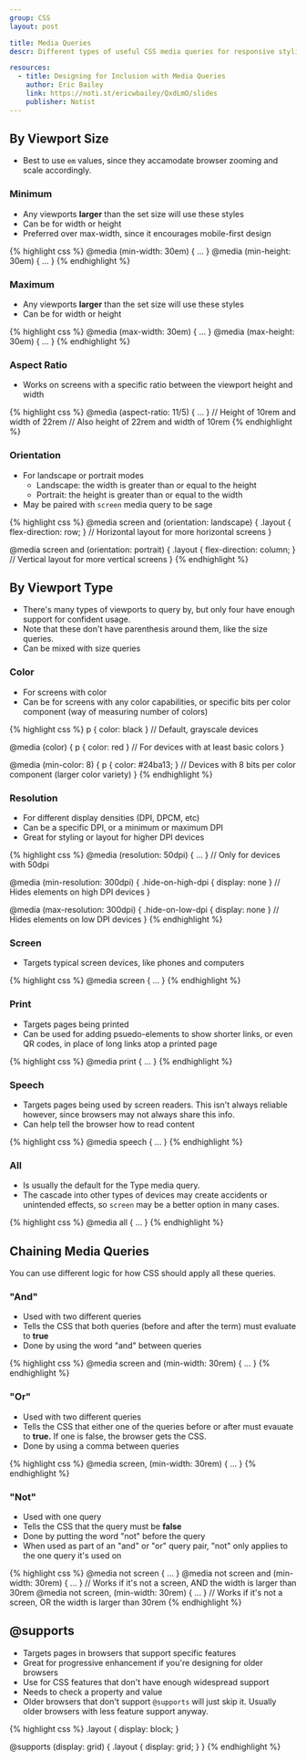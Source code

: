 ```yaml
---
group: CSS
layout: post

title: Media Queries
descr: Different types of useful CSS media queries for responsive styling

resources:
  - title: Designing for Inclusion with Media Queries
    author: Eric Bailey
    link: https://noti.st/ericwbailey/QxdLmO/slides
    publisher: Notist
---
```


## By Viewport Size

* Best to use `em` values, since they accamodate browser zooming and scale accordingly.

### Minimum

* Any viewports **larger** than the set size will use these styles
* Can be for width or height
* Preferred over max-width, since it encourages mobile-first design

{% highlight css %}
@media (min-width: 30em) { ... }
@media (min-height: 30em) { ... }
{% endhighlight %}

### Maximum

* Any viewports **larger** than the set size will use these styles
* Can be for width or height

{% highlight css %}
@media (max-width: 30em) { ... }
@media (max-height: 30em) { ... }
{% endhighlight %}

### Aspect Ratio

* Works on screens with a specific ratio between the viewport height and width

{% highlight css %}
@media (aspect-ratio: 11/5) { ... }
  // Height of 10rem and width of 22rem
  // Also height of 22rem and width of 10rem
{% endhighlight %}

### Orientation

* For landscape or portrait modes
  - Landscape: the width is greater than or equal to the height
  - Portrait: the height is greater than or equal to the width
* May be paired with `screen` media query to be sage

{% highlight css %}
@media screen and (orientation: landscape) {
  .layout { flex-direction: row; } // Horizontal layout for more horizontal screens
}

@media screen and (orientation: portrait) {
  .layout { flex-direction: column; } // Vertical layout for more vertical screens
}
{% endhighlight %}

## By Viewport Type

* There's many types of viewports to query by, but only four have enough support for confident usage.
* Note that these don't have parenthesis around them, like the size queries.
* Can be mixed with size queries

### Color

* For screens with color
* Can be for screens with any color capabilities, or specific bits per color component (way of measuring number of colors)

{% highlight css %}
p { color: black } // Default, grayscale devices

@media (color) {
  p { color: red } // For devices with at least basic colors
}

@media (min-color: 8) {
  p { color: #24ba13; } // Devices with 8 bits per color component (larger color variety)
}
{% endhighlight %}

### Resolution

* For different display densities (DPI, DPCM, etc)
* Can be a specific DPI, or a minimum or maximum DPI
* Great for styling or layout for higher DPI devices

{% highlight css %}
@media (resolution: 50dpi) { ... } // Only for devices with 50dpi

@media (min-resolution: 300dpi) {
  .hide-on-high-dpi { display: none } // Hides elements on high DPI devices
}

@media (max-resolution: 300dpi) {
  .hide-on-low-dpi { display: none } // Hides elements on low DPI devices
}
{% endhighlight %}

### Screen

* Targets typical screen devices, like phones and computers

{% highlight css %}
@media screen { ... }
{% endhighlight %}

### Print

* Targets pages being printed
* Can be used for adding psuedo-elements to show shorter links, or even QR codes, in place of long links atop a printed page

{% highlight css %}
@media print { ... }
{% endhighlight %}

### Speech

* Targets pages being used by screen readers. This isn't always reliable however, since browsers may not always share this info.
* Can help tell the browser how to read content

{% highlight css %}
@media speech { ... }
{% endhighlight %}

### All

* Is usually the default for the Type media query.
* The cascade into other types of devices may create accidents or unintended effects, so `screen` may be a better option in many cases.

{% highlight css %}
@media all { ... }
{% endhighlight %}

## Chaining Media Queries

You can use different logic for how CSS should apply all these queries.

### "And"

* Used with two different queries
* Tells the CSS that both queries (before and after the term) must evaluate to **true**
* Done by using the word "and" between queries

{% highlight css %}
@media screen and (min-width: 30rem) { ... }
{% endhighlight %}

### "Or"

* Used with two different queries
* Tells the CSS that either one of the queries before or after must evauate to **true.** If one is false, the browser gets the CSS.
* Done by using a comma between queries

{% highlight css %}
@media screen, (min-width: 30rem) { ... }
{% endhighlight %}

### "Not"

* Used with one query
* Tells the CSS that the query must be **false**
* Done by putting the word "not" before the query
* When used as part of an "and" or "or" query pair, "not" only applies to the one query it's used on

{% highlight css %}
@media not screen { ... }
@media not screen and (min-width: 30rem) { ... } // Works if it's not a screen, AND the width is larger than 30rem
@media not screen, (min-width: 30rem) { ... } // Works if it's not a screen, OR the width is larger than 30rem
{% endhighlight %}

## @supports

* Targets pages in browsers that support specific features
* Great for progressive enhancement if you're designing for older browsers
* Use for CSS features that don't have enough widespread support
* Needs to check a property and value
* Older browsers that don't support `@supports` will just skip it. Usually older browsers with less feature support anyway.

{% highlight css %}
.layout {
  display: block;
}

@supports (display: grid) {
  .layout {
    display: grid;
  }
}
{% endhighlight %}
